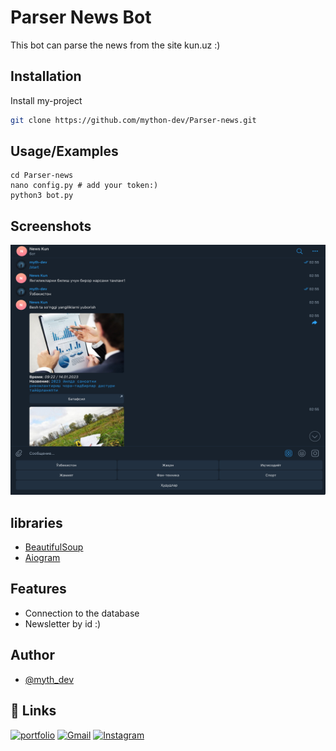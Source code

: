 
# Parser News Bot

This bot can parse the news from the site kun.uz :)


## Installation

Install my-project
```bash
git clone https://github.com/mython-dev/Parser-news.git
```

## Usage/Examples

```python3
cd Parser-news
nano config.py # add your token:)
python3 bot.py
```
    

## Screenshots

<img src="https://github.com/mython-dev/Parser-news/blob/main/screenshot/bot.png" width="550" height="400">

## libraries

- [BeautifulSoup](https://www.crummy.com/software/BeautifulSoup/bs4/doc/)
- [Aiogram](https://docs.aiogram.dev/en/latest/)
## Features

- Connection to the database
- Newsletter by id :)

## Author

- [@myth_dev](https://t.me/myth_dev)

## 🔗 Links
[![portfolio](https://img.shields.io/badge/Telegram-2CA5E0?style=for-the-badge&logo=telegram&logoColor=white)](https://github.com/mython-dev)
[![Gmail](https://img.shields.io/badge/Gmail-D14836?style=for-the-badge&logo=gmail&logoColor=white)](mailto:miton0030@gmail.com)
[![Instagram](https://img.shields.io/badge/mython_dev-E4405F?style=for-the-badge&logo=instagram&logoColor=white)](https://instagram.com/mython_dev)
